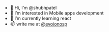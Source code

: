 - 👋 Hi, I’m @shubhpatel
- 👀 I’m interested in Mobile apps development
- 🌱 I’m currently learning react
- 📫 write me at [@evoionosp](https://twitter.com/evoionosp)

<!---
shubhpatel/shubhpatel is a ✨ special ✨ repository because its `README.md` (this file) appears on your GitHub profile.
You can click the Preview link to take a look at your changes.
--->

